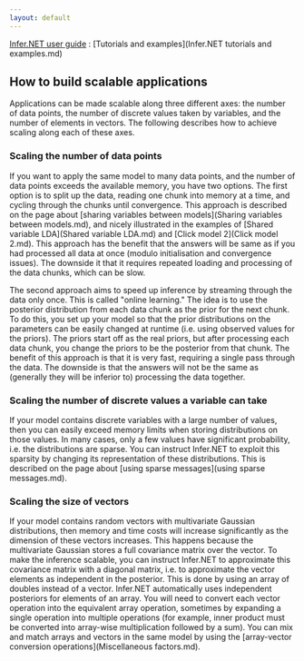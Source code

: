 ```yaml
---
layout: default 
--- 
```

[Infer.NET user guide](index.md) : [Tutorials and examples](Infer.NET tutorials and examples.md)

## How to build scalable applications

Applications can be made scalable along three different axes: the number of data points, the number of discrete values taken by variables, and the number of elements in vectors. The following describes how to achieve scaling along each of these axes.

### Scaling the number of data points

If you want to apply the same model to many data points, and the number of data points exceeds the available memory, you have two options. The first option is to split up the data, reading one chunk into memory at a time, and cycling through the chunks until convergence. This approach is described on the page about [sharing variables between models](Sharing variables between models.md), and nicely illustrated in the examples of [Shared variable LDA](Shared variable LDA.md) and [Click model 2](Click model 2.md). This approach has the benefit that the answers will be same as if you had processed all data at once (modulo initialisation and convergence issues). The downside it that it requires repeated loading and processing of the data chunks, which can be slow.

The second approach aims to speed up inference by streaming through the data only once. This is called "online learning." The idea is to use the posterior distribution from each data chunk as the prior for the next chunk. To do this, you set up your model so that the prior distributions on the parameters can be easily changed at runtime (i.e. using observed values for the priors). The priors start off as the real priors, but after processing each data chunk, you change the priors to be the posterior from that chunk. The benefit of this approach is that it is very fast, requiring a single pass through the data. The downside is that the answers will not be the same as (generally they will be inferior to) processing the data together.

### Scaling the number of discrete values a variable can take

If your model contains discrete variables with a large number of values, then you can easily exceed memory limits when storing distributions on those values. In many cases, only a few values have significant probability, i.e. the distributions are sparse. You can instruct Infer.NET to exploit this sparsity by changing its representation of these distributions. This is described on the page about [using sparse messages](using sparse messages.md).

### Scaling the size of vectors

If your model contains random vectors with multivariate Gaussian distributions, then memory and time costs will increase significantly as the dimension of these vectors increases. This happens because the multivariate Gaussian stores a full covariance matrix over the vector. To make the inference scalable, you can instruct Infer.NET to approximate this covariance matrix with a diagonal matrix, i.e. to approximate the vector elements as independent in the posterior. This is done by using an array of doubles instead of a vector. Infer.NET automatically uses independent posteriors for elements of an array. You will need to convert each vector operation into the equivalent array operation, sometimes by expanding a single operation into multiple operations (for example, inner product must be converted into array-wise multiplication followed by a sum). You can mix and match arrays and vectors in the same model by using the [array-vector conversion operations](Miscellaneous factors.md).